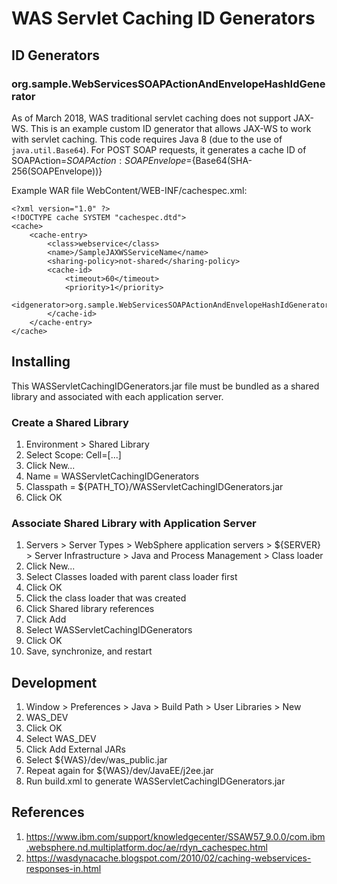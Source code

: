 # WAS Servlet Caching ID Generators

## ID Generators

### org.sample.WebServicesSOAPActionAndEnvelopeHashIdGenerator

As of March 2018, WAS traditional servlet caching does not support JAX-WS.
This is an example custom ID generator that allows JAX-WS to work with servlet caching.
This code requires Java 8 (due to the use of `java.util.Base64`).
For POST SOAP requests, it generates a cache ID of SOAPAction=${SOAPAction}:SOAPEnvelope=${Base64(SHA-256(SOAPEnvelope))}

Example WAR file WebContent/WEB-INF/cachespec.xml:

    <?xml version="1.0" ?>
    <!DOCTYPE cache SYSTEM "cachespec.dtd">
    <cache>
    	<cache-entry>
    		<class>webservice</class>
    		<name>/SampleJAXWSServiceName</name>
    		<sharing-policy>not-shared</sharing-policy>
    		<cache-id>
    			<timeout>60</timeout>
    			<priority>1</priority>
    			<idgenerator>org.sample.WebServicesSOAPActionAndEnvelopeHashIdGenerator</idgenerator>
    		</cache-id>
	    </cache-entry>
    </cache>

## Installing

This WASServletCachingIDGenerators.jar file must be bundled as a shared library and associated with each application server.

### Create a Shared Library

1. Environment > Shared Library
1. Select Scope: Cell=[...]
1. Click New...
1. Name = WASServletCachingIDGenerators
1. Classpath = ${PATH_TO}/WASServletCachingIDGenerators.jar
1. Click OK

### Associate Shared Library with Application Server
1. Servers > Server Types > WebSphere application servers > ${SERVER} > Server Infrastructure > Java and Process Management > Class loader
1. Click New...
1. Select Classes loaded with parent class loader first
1. Click OK
1. Click the class loader that was created
1. Click Shared library references
1. Click Add
1. Select WASServletCachingIDGenerators
1. Click OK
1. Save, synchronize, and restart

## Development

1. Window > Preferences > Java > Build Path > User Libraries > New
1. WAS_DEV
1. Click OK
1. Select WAS_DEV
1. Click Add External JARs
1. Select ${WAS}/dev/was_public.jar
1. Repeat again for ${WAS}/dev/JavaEE/j2ee.jar
1. Run build.xml to generate WASServletCachingIDGenerators.jar

## References

1. https://www.ibm.com/support/knowledgecenter/SSAW57_9.0.0/com.ibm.websphere.nd.multiplatform.doc/ae/rdyn_cachespec.html
1. https://wasdynacache.blogspot.com/2010/02/caching-webservices-responses-in.html
